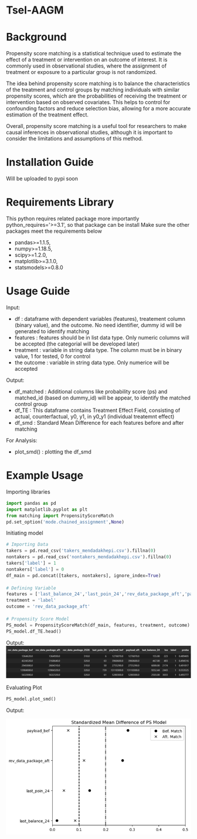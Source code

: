 # Tsel-AAGM


# Background
Propensity score matching is a statistical technique used to estimate the effect of a treatment or intervention on an outcome of interest. It is commonly used in observational studies, where the assignment of treatment or exposure to a particular group is not randomized.

The idea behind propensity score matching is to balance the characteristics of the treatment and control groups by matching individuals with similar propensity scores, which are the probabilities of receiving the treatment or intervention based on observed covariates. This helps to control for confounding factors and reduce selection bias, allowing for a more accurate estimation of the treatment effect.

Overall, propensity score matching is a useful tool for researchers to make causal inferences in observational studies, although it is important to consider the limitations and assumptions of this method.

# Installation Guide
Will be uploaded to pypi soon

# Requirements Library
This python requires related package more importantly python_requires='>=3.1', so that package can be install Make sure the other packages meet the requirements below
- pandas>=1.1.5,
- numpy>=1.18.5,
- scipy>=1.2.0,
- matplotlib>=3.1.0,
- statsmodels>=0.8.0

# Usage Guide
Input:
- df : dataframe with dependent variables (features), treatement column (binary value), and the outcome. No need identifier, dummy id will be generated to identify matching 
- features : features should be in list data type. Only numeric columns will be accepted (the categorial will be developed later)
- treatment : variable in string data type. The column must be in binary value, 1 for tested, 0 for control
- the outcome : variable in string data type. Only numerice will be accepted

Output:
- df_matched : Additional columns like probability score (ps) and matched_id (based on dummy_id) will be appear, to identify the matched control group
- df_TE : This dataframe contains Treatment Effect Field, consisting of actual, counterfactual, y0, y1, in y0_y1 (individual treatemnt effect)
- df_smd : Standard Mean Difference for each features before and after matching

For Analysis:
- plot_smd() : plotting the df_smd

# Example Usage
Importing libraries
```python
import pandas as pd
import matplotlib.pyplot as plt
from matching import PropensityScoreMatch
pd.set_option('mode.chained_assignment',None)
```
Initiating model
```python
# Importing Data
takers = pd.read_csv('takers_mendadakhepi.csv').fillna(0)
nontakers = pd.read_csv('nontakers_mendadakhepi.csv').fillna(0)
takers['label'] = 1
nontakers['label'] = 0
df_main = pd.concat([takers, nontakers], ignore_index=True)

# Defining Variable
features = ['last_balance_24','last_poin_24','rev_data_package_aft','payload_bef']
treatment = 'label'
outcome = 'rev_data_package_aft'

# Propensity Score Model
PS_model = PropensityScoreMatch(df_main, features, treatment, outcome)
PS_model.df_TE.head()
```
Output:
![output2](output/df_te.png)

Evaluating Plot
```python
PS_model.plot_smd()
```
Output:

![output2](output/smd.png)
